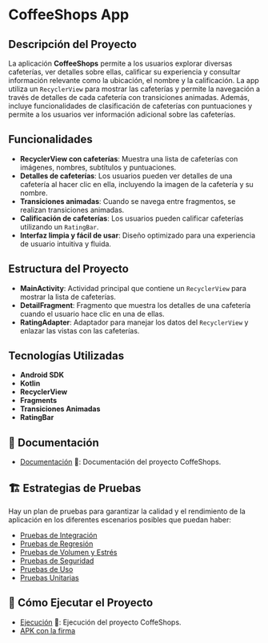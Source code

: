 # CoffeeShops App

## Descripción del Proyecto

La aplicación **CoffeeShops** permite a los usuarios explorar diversas cafeterías, ver detalles sobre ellas, calificar su experiencia y consultar información relevante como la ubicación, el nombre y la calificación. La app utiliza un `RecyclerView` para mostrar las cafeterías y permite la navegación a través de detalles de cada cafetería con transiciones animadas. Además, incluye funcionalidades de clasificación de cafeterías con puntuaciones y permite a los usuarios ver información adicional sobre las cafeterías.


## Funcionalidades

- **RecyclerView con cafeterías**: Muestra una lista de cafeterías con imágenes, nombres, subtítulos y puntuaciones.
- **Detalles de cafeterías**: Los usuarios pueden ver detalles de una cafetería al hacer clic en ella, incluyendo la imagen de la cafetería y su nombre.
- **Transiciones animadas**: Cuando se navega entre fragmentos, se realizan transiciones animadas.
- **Calificación de cafeterías**: Los usuarios pueden calificar cafeterías utilizando un `RatingBar`.
- **Interfaz limpia y fácil de usar**: Diseño optimizado para una experiencia de usuario intuitiva y fluida.


## Estructura del Proyecto

- **MainActivity**: Actividad principal que contiene un `RecyclerView` para mostrar la lista de cafeterías.
- **DetailFragment**: Fragmento que muestra los detalles de una cafetería cuando el usuario hace clic en una de ellas.
- **RatingAdapter**: Adaptador para manejar los datos del `RecyclerView` y enlazar las vistas con las cafeterías.


## Tecnologías Utilizadas

- **Android SDK**
- **Kotlin**
- **RecyclerView**
- **Fragments**
- **Transiciones Animadas**
- **RatingBar**


## 📂 Documentación

- [Documentación](./DOCUMENTACION.md) 📖: Documentación del proyecto CoffeShops.


## 🏗️ Estrategias de Pruebas

Hay un plan de pruebas para garantizar la calidad y el rendimiento de la aplicación en los diferentes escenarios posibles que puedan haber:

- [Pruebas de Integración](./PRUEBAS_DE_INTEGRACION.md)
- [Pruebas de Regresión](./PRUEBAS_DE_REGRESION.md)
- [Pruebas de Volumen y Estrés](./PRUEBAS_DE_VOLUMEN_Y_ESTRES.md)
- [Pruebas de Seguridad](./PRUEBAS_DE_SEGURIDAD.md)
- [Pruebas de Uso](./PRUEBAS_DE_USO.md)
- [Pruebas Unitarias](./PRUEBAS_UNITARIAS.md)


## 📱 Cómo Ejecutar el Proyecto

- [Ejecución](./EJECUCION.md) 📖: Ejecución del proyecto CoffeShops.
- [APK con la firma](https://github.com/MeryZz/Coffee_Shops/tree/master/release)